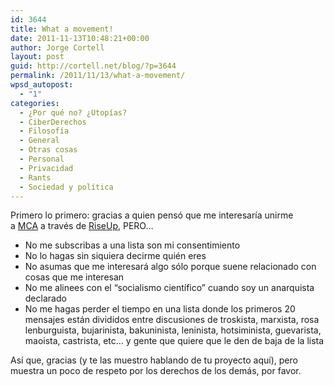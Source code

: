 ```yaml
---
id: 3644
title: What a movement!
date: 2011-11-13T10:48:21+00:00
author: Jorge Cortell
layout: post
guid: http://cortell.net/blog/?p=3644
permalink: /2011/11/13/what-a-movement/
wpsd_autopost:
  - "1"
categories:
  - ¿Por qué no? ¿Utopías?
  - CiberDerechos
  - Filosofí­a
  - General
  - Otras cosas
  - Personal
  - Privacidad
  - Rants
  - Sociedad y polí­tica
---
```

Primero lo primero: gracias a quien pensó que me interesaría unirme a <a title="https://lists.riseup.net/www/info/mca" href="https://lists.riseup.net/www/info/mca" target="_blank">MCA</a> a través de <a title="http://riseup.net" href="http://riseup.net" target="_blank">RiseUp</a>, PERO&#8230;

  * No me subscribas a una lista son mi consentimiento
  * No lo hagas sin siquiera decirme quién eres
  * No asumas que me interesará algo sólo porque suene relacionado con cosas que me interesan
  * No me alinees con el &#8220;socialismo científico&#8221; cuando soy un anarquista declarado
  * No me hagas perder el tiempo en una lista donde los primeros 20 mensajes están divididos entre discusiones de troskista, marxista, rosa lenburguista, bujarinista, bakuninista, leninista, hotsiminista, guevarista, maoista, castrista, etc&#8230; y gente que quiere que le den de baja de la lista

Así que, gracias (y te las muestro hablando de tu proyecto aquí), pero muestra un poco de respeto por los derechos de los demás, por favor.